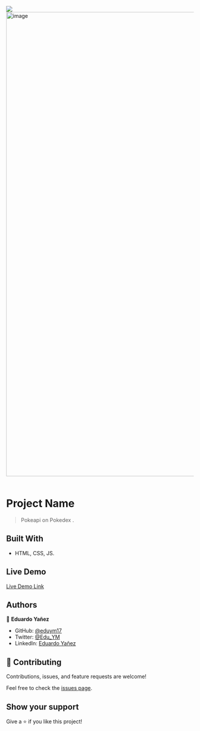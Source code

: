 ![](https://img.shields.io/badge/LaunchX-blueviolet)
<img width="1247" alt="image" src="https://github.com/eduym17/eyReadmeTemplate/assets/96452418/79fae5bf-1ded-4fce-99bd-6579d586ed42">
<br/>
<br/>

# Project Name

> Pokeapi on Pokedex .


## Built With

- HTML, CSS, JS.

## Live Demo

[Live Demo Link](https://eduym17.github.io/LX-FE-practice-pokedex/)

## Authors

👤 **Eduardo Yañez**

- GitHub: [@eduym17](https://github.com/eduym17)
- Twitter: [@Edu_YM](https://twitter.com/Edu_YM)
- LinkedIn: [Eduardo Yañez](https://www.linkedin.com/in/eduardoym/)

## 🤝 Contributing

Contributions, issues, and feature requests are welcome!

Feel free to check the [issues page](../../issues/).

## Show your support

Give a ⭐️ if you like this project!

